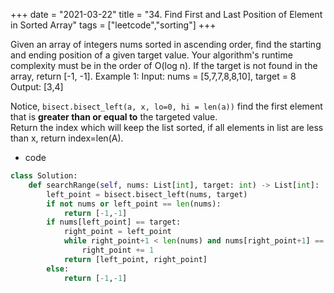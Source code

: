 +++
date = "2021-03-22"
title = "34. Find First and Last Position of Element in Sorted Array"
tags = ["leetcode","sorting"]
+++

Given an array of integers nums sorted in ascending order, find the starting and ending position of a given target value.
Your algorithm's runtime complexity must be in the order of O(log n).
If the target is not found in the array, return [-1, -1].
Example 1:
Input: nums = [5,7,7,8,8,10], target = 8 Output: [3,4]

Notice, `bisect.bisect_left(a, x, lo=0, hi = len(a))` find the first element that is __greater than or equal to__ the targeted value.  
Return the index which will keep the list sorted, if all elements in list are less than x, return index=len(A).

- code
```py
class Solution:
    def searchRange(self, nums: List[int], target: int) -> List[int]:
        left_point = bisect.bisect_left(nums, target)
        if not nums or left_point == len(nums):
            return [-1,-1]
        if nums[left_point] == target:
            right_point = left_point
            while right_point+1 < len(nums) and nums[right_point+1] == target:
                right_point += 1
            return [left_point, right_point]
        else:
            return [-1,-1]
        

```
